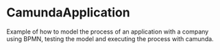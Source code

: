 # CamundaApplication
Example of how to model the process of an application with a company using BPMN,  testing the model and executing the process with camunda.
